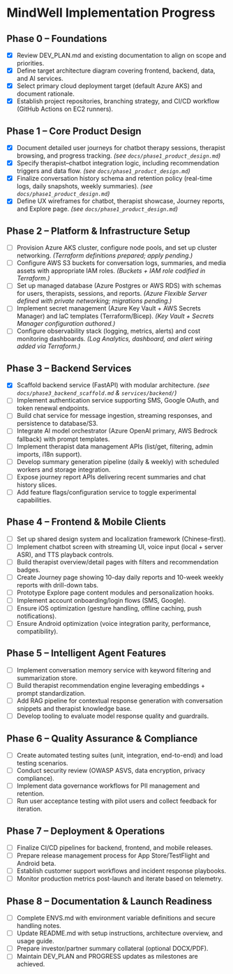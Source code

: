 # MindWell Implementation Progress

## Phase 0 – Foundations
- [x] Review DEV_PLAN.md and existing documentation to align on scope and priorities.
- [x] Define target architecture diagram covering frontend, backend, data, and AI services.
- [x] Select primary cloud deployment target (default Azure AKS) and document rationale.
- [x] Establish project repositories, branching strategy, and CI/CD workflow (GitHub Actions on EC2 runners).

## Phase 1 – Core Product Design
- [x] Document detailed user journeys for chatbot therapy sessions, therapist browsing, and progress tracking. *(see `docs/phase1_product_design.md`)*
- [x] Specify therapist–chatbot integration logic, including recommendation triggers and data flow. *(see `docs/phase1_product_design.md`)*
- [x] Finalize conversation history schema and retention policy (real-time logs, daily snapshots, weekly summaries). *(see `docs/phase1_product_design.md`)*
- [x] Define UX wireframes for chatbot, therapist showcase, Journey reports, and Explore page. *(see `docs/phase1_product_design.md`)*

## Phase 2 – Platform & Infrastructure Setup
- [ ] Provision Azure AKS cluster, configure node pools, and set up cluster networking. *(Terraform definitions prepared; apply pending.)*
- [ ] Configure AWS S3 buckets for conversation logs, summaries, and media assets with appropriate IAM roles. *(Buckets + IAM role codified in Terraform.)*
- [ ] Set up managed database (Azure Postgres or AWS RDS) with schemas for users, therapists, sessions, and reports. *(Azure Flexible Server defined with private networking; migrations pending.)*
- [ ] Implement secret management (Azure Key Vault + AWS Secrets Manager) and IaC templates (Terraform/Bicep). *(Key Vault + Secrets Manager configuration authored.)*
- [ ] Configure observability stack (logging, metrics, alerts) and cost monitoring dashboards. *(Log Analytics, dashboard, and alert wiring added via Terraform.)*

## Phase 3 – Backend Services
- [x] Scaffold backend service (FastAPI) with modular architecture. *(see `docs/phase3_backend_scaffold.md` & `services/backend/`)*
- [ ] Implement authentication service supporting SMS, Google OAuth, and token renewal endpoints.
- [ ] Build chat service for message ingestion, streaming responses, and persistence to database/S3.
- [ ] Integrate AI model orchestrator (Azure OpenAI primary, AWS Bedrock fallback) with prompt templates.
- [ ] Implement therapist data management APIs (list/get, filtering, admin imports, i18n support).
- [ ] Develop summary generation pipeline (daily & weekly) with scheduled workers and storage integration.
- [ ] Expose journey report APIs delivering recent summaries and chat history slices.
- [ ] Add feature flags/configuration service to toggle experimental capabilities.

## Phase 4 – Frontend & Mobile Clients
- [ ] Set up shared design system and localization framework (Chinese-first).
- [ ] Implement chatbot screen with streaming UI, voice input (local + server ASR), and TTS playback controls.
- [ ] Build therapist overview/detail pages with filters and recommendation badges.
- [ ] Create Journey page showing 10-day daily reports and 10-week weekly reports with drill-down tabs.
- [ ] Prototype Explore page content modules and personalization hooks.
- [ ] Implement account onboarding/login flows (SMS, Google).
- [ ] Ensure iOS optimization (gesture handling, offline caching, push notifications).
- [ ] Ensure Android optimization (voice integration parity, performance, compatibility).

## Phase 5 – Intelligent Agent Features
- [ ] Implement conversation memory service with keyword filtering and summarization store.
- [ ] Build therapist recommendation engine leveraging embeddings + prompt standardization.
- [ ] Add RAG pipeline for contextual response generation with conversation snippets and therapist knowledge base.
- [ ] Develop tooling to evaluate model response quality and guardrails.

## Phase 6 – Quality Assurance & Compliance
- [ ] Create automated testing suites (unit, integration, end-to-end) and load testing scenarios.
- [ ] Conduct security review (OWASP ASVS, data encryption, privacy compliance).
- [ ] Implement data governance workflows for PII management and retention.
- [ ] Run user acceptance testing with pilot users and collect feedback for iteration.

## Phase 7 – Deployment & Operations
- [ ] Finalize CI/CD pipelines for backend, frontend, and mobile releases.
- [ ] Prepare release management process for App Store/TestFlight and Android beta.
- [ ] Establish customer support workflows and incident response playbooks.
- [ ] Monitor production metrics post-launch and iterate based on telemetry.

## Phase 8 – Documentation & Launch Readiness
- [ ] Complete ENVS.md with environment variable definitions and secure handling notes.
- [ ] Update README.md with setup instructions, architecture overview, and usage guide.
- [ ] Prepare investor/partner summary collateral (optional DOCX/PDF).
- [ ] Maintain DEV_PLAN and PROGRESS updates as milestones are achieved.
